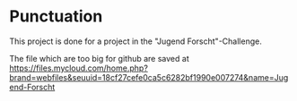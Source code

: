 # Punctuation

This project is done for a project in the "Jugend Forscht"-Challenge.


The file which are too big for github are saved at https://files.mycloud.com/home.php?brand=webfiles&seuuid=18cf27cefe0ca5c6282bf1990e007274&name=Jugend-Forscht
